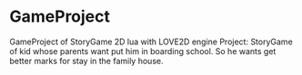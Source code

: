 # GameProject
GameProject of StoryGame 2D lua with LOVE2D engine
Project:
StoryGame of kid whose parents want put him in boarding school.
So he wants get better marks for stay in the family house.

